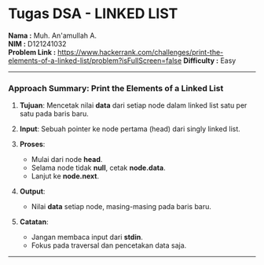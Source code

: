 # Tugas DSA - LINKED LIST

**Nama          :** Muh. An'amullah A.  
**NIM           :** D121241032  
**Problem Link  :** https://www.hackerrank.com/challenges/print-the-elements-of-a-linked-list/problem?isFullScreen=false 
**Difficulty    :** Easy         

---

### **Approach Summary: Print the Elements of a Linked List**

1. **Tujuan**: Mencetak nilai **data** dari setiap node dalam linked list satu per satu pada baris baru.

2. **Input**: Sebuah pointer ke node pertama (head) dari singly linked list.

3. **Proses**:

   * Mulai dari node **head**.
   * Selama node tidak **null**, cetak **node.data**.
   * Lanjut ke **node.next**.

4. **Output**:

   * Nilai **data** setiap node, masing-masing pada baris baru.

5. **Catatan**:

   * Jangan membaca input dari **stdin**.
   * Fokus pada traversal dan pencetakan data saja.

---



